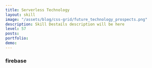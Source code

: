 ```yaml
---
title: Serverless Technology
layout: skill
image: "/assets/blog/css-grid/future_technology_prospects.png"
description: Skill Destails description will be here
level: 57
posts: 
portfolio: 
demo: 
---
```


### firebase

